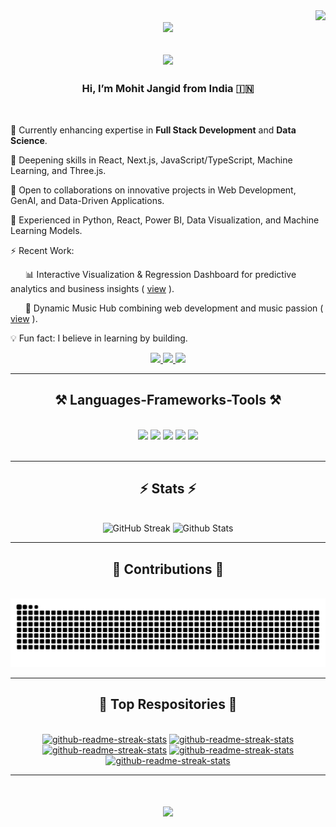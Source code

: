 <div align="right">
    <img src="https://visitor-badge.laobi.icu/badge?page_id=Mohit-Jangid.Mohit-Jangid" />
</div>

<div align="center">
    <img src="https://media.giphy.com/media/M9gbBd9nbDrOTu1Mqx/giphy.gif" width="100"/>
<!--     <h2> Mohit Jangid </h2> -->
</div>

<div>
    <h2 align="center">
        <img src="https://readme-typing-svg.herokuapp.com/?font=Righteous&size=30&center=true&vCenter=true&width=500&height=50&duration=4500&lines=Hey+There+!!!+👋;+Welcome+to+my+hustle+hub+!;" />
    </h2>
</div>


<h3 align="center">  Hi, I’m Mohit Jangid from India 🇮🇳</h3>

<br/>

<div align="left">

🔭 Currently enhancing expertise in **Full Stack Development** and **Data Science**.   

🌱 Deepening skills in React, Next.js, JavaScript/TypeScript, Machine Learning, and Three.js.    

👯 Open to collaborations on innovative projects in Web Development, GenAI, and Data-Driven Applications.    

💬 Experienced in Python, React, Power BI, Data Visualization, and Machine Learning Models.    

⚡ Recent Work: 

&nbsp;&nbsp;&nbsp;&nbsp;&nbsp;&nbsp;📊 Interactive Visualization & Regression Dashboard for predictive analytics and business insights ( [view](https://regression-models.streamlit.app) ).   

&nbsp;&nbsp;&nbsp;&nbsp;&nbsp;&nbsp;🎵 Dynamic Music Hub combining web development and music passion ( [view](https://sunnyoneight.vercel.app) ).    
            
💡 Fun fact: I believe in learning by building.

</div>

<div align="center"> 

  <a href="mailto:jangidmohit6622@gmail.com">
    <img src="https://img.shields.io/badge/Gmail-333333?style=for-the-badge&logo=gmail&logoColor=red" />
  </a>

  <a href="http://www.linkedin.com/in/Mohit08" target="_blank">
    <img src="https://img.shields.io/badge/LinkedIn-0077B5?style=for-the-badge&logo=linkedin&logoColor=white" target="_blank" />
  </a>

  <a href="https://github.com/Mohit-Jangid" target="_blank">
     <img src="https://img.shields.io/badge/GitHub-100000?style=for-the-badge&logo=github&logoColor=white" target="_blank" /> 
  </a>

  <!-- will add portfolio in future -->

</div>

<hr/>
 
<h2 align="center">⚒️ Languages-Frameworks-Tools ⚒️</h2>

<br/>

<div align="center">

<!-- Languages -->
<img src="https://skillicons.dev/icons?i=python,javascript,typescript,html,css" />

<!-- Frameworks & Libraries -->
<img src="https://skillicons.dev/icons?i=react,nextjs,nodejs,express,tailwind,vite" />
<!-- No direct icons for Numpy, Pandas, Matplotlib, NLTK — we can list them separately as text -->

<!-- Databases -->
<img src="https://skillicons.dev/icons?i=mysql,mongodb" />

<!-- Tools -->
<img src="https://skillicons.dev/icons?i=git,github,vscode,windows" />

<!-- Design / Media -->
<img src="https://skillicons.dev/icons?i=ps,pr" />

</div>

<br/>
<hr/>

<h2 align="center">⚡ Stats ⚡</h2>
<br>
<div align=center>
    <a>
    <img src="https://streak-stats.demolab.com?user=Mohit-Jangid&show_icons=true&theme=dark" alt="GitHub Streak" />
    </a>
    <a>
    <img src="https://github-readme-stats.vercel.app/api?username=Mohit-Jangid&show_icons=true&theme=transparent" alt="Github Stats" />
    </a>
<!--     <a>
    <img src="https://github-readme-stats.vercel.app/api/top-langs?username=Mohit-Jangid&layout=compact&langs_count=8&card_width=320&show_icons=true&theme=transparent&locale=en" alt="Languages" />
    </a> -->
</div>

<hr/>

<div align="center">
  <h2>🐍 Contributions 🐍</h2>
  <br>
  <img alt="snake eating my contributions" src="https://raw.githubusercontent.com/Mohit-Jangid/Mohit-Jangid/output/github-contribution-grid-snake.svg" />

  <!-- ![github contribution grid snake animation](https://raw.githubusercontent.com/shahradelahi/shahradelahi/output/github-contribution-grid-snake-dark.svg#gh-dark-mode-only)
  
  ![github contribution grid snake animation](https://raw.githubusercontent.com/shahradelahi/shahradelahi/output/github-contribution-grid-snake.svg#gh-light-mode-only) -->
  
</div>

<hr/>

<!-- <div align="center">
<a href='https://ko-fi.com/V7V4RAK9C' target='_blank'><img height='64' style='border:0px;height:64px;' src='https://storage.ko-fi.com/cdn/kofi1.png?v=3' border='0' alt='Buy Me a Coffee at ko-fi.com' /></a>
</div> -->

<div align="center">
    <h2> 📌 Top Respositories 📌 </h2>
    <br>
    <a href="https://github.com/Mohit-Jangid/Regression-Models"><img width="278" src="https://denvercoder1-github-readme-stats.vercel.app/api/pin/?username=Mohit-Jangid&repo=Regression-Models&theme=dark&bg_color=1F222E&title_color=F8D866&hide_border=true&icon_color=F8D866&show_icons=false" alt="github-readme-streak-stats"></a>
    <a href="https://github.com/Mohit-Jangid/sunnyoneight"><img width="278" src="https://denvercoder1-github-readme-stats.vercel.app/api/pin/?username=Mohit-Jangid&repo=sunnyoneight&theme=dark&bg_color=1F222E&title_color=F8D866&hide_border=true&icon_color=F8D866&show_icons=false" alt="github-readme-streak-stats"></a>
    <a href="https://github.com/Mohit-Jangid/Plixer"><img width="278" src="https://denvercoder1-github-readme-stats.vercel.app/api/pin/?username=Mohit-Jangid&repo=Plixer&theme=dark&bg_color=1F222E&title_color=F8D866&hide_border=true&icon_color=F8D866&show_icons=false" alt="github-readme-streak-stats"></a>
   <a href="https://github.com/Mohit-Jangid/Mohit_Jangid"><img width="278" src="https://denvercoder1-github-readme-stats.vercel.app/api/pin/?username=Mohit-Jangid&repo=Mohit_Jangid&theme=dark&bg_color=1F222E&title_color=F8D866&hide_border=true&icon_color=F8D866&show_icons=false" alt="github-readme-streak-stats"></a>
    <a href="https://github.com/Mohit-Jangid/Image-Caption-Generator"><img width="278" src="https://denvercoder1-github-readme-stats.vercel.app/api/pin/?username=Mohit-Jangid&repo=Image-Caption-Generator&theme=dark&bg_color=1F222E&title_color=F8D866&hide_border=true&icon_color=F8D866&show_icons=false" alt="github-readme-streak-stats"></a>
</div>

<hr/>

<h1 align="center">
    <img src="https://readme-typing-svg.herokuapp.com/?font=Righteous&size=35&center=true&vCenter=true&width=500&height=70&duration=4000&lines=Shoot+me+a+message+!!!;+Thank+you+for+visiting+!;" />
</h1>

<br/>
